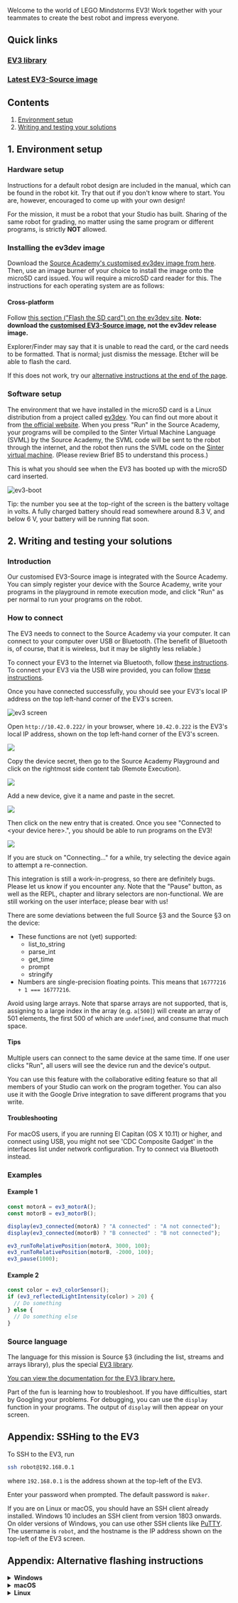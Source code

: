 Welcome to the world of LEGO Mindstorms EV3! Work together with your teammates to create the best robot and impress everyone.

## Quick links

### [EV3 library][ev3-docs]

### [Latest EV3-Source image][latest-img]

## Contents

1. [Environment setup](#1-environment-setup)
1. [Writing and testing your solutions](#2-writing-and-testing-your-solutions)

## 1. Environment setup

### Hardware setup

Instructions for a default robot design are included in the manual, which can be found in the robot kit. Try that out if you don't know where to start. You are, however, encouraged to come up with your own design!

For the mission, it must be a robot that your Studio has built. Sharing of the same robot for grading, no matter using the same program or different programs, is strictly **NOT** allowed.

### Installing the ev3dev image

Download the [Source Academy's customised ev3dev image from here][latest-img]. Then, use an image burner of your choice to install the image onto the microSD card issued. You will require a microSD card reader for this. The instructions for each operating system are as follows:

#### Cross-platform

Follow [this section &#40;"Flash the SD card"&#41; on the ev3dev site](https://www.ev3dev.org/docs/getting-started/#step-2-flash-the-sd-card). **Note: download the [customised EV3-Source image][latest-img], not the ev3dev release image.**

Explorer/Finder may say that it is unable to read the card, or the card needs to be formatted. That is normal; just dismiss the message. Etcher will be able to flash the card.

If this does not work, try our [alternative instructions at the end of the page](#appendix-alternative-flashing-instructions).

### Software setup

The environment that we have installed in the microSD card is a Linux distribution from a project called [ev3dev](http://www.ev3dev.org/). You can find out more about it from [the official website](http://www.ev3dev.org/). When you press "Run" in the Source Academy, your programs will be compiled to the Sinter Virtual Machine Language (SVML) by the Source Academy, the SVML code will be sent to the robot through the internet, and the robot then runs the SVML code on the [Sinter virtual machine](https://github.com/source-academy/sinter). (Please review Brief B5 to understand this process.)

This is what you should see when the EV3 has booted up with the microSD card inserted.

![ev3-boot](screen.png)

Tip: the number you see at the top-right of the screen is the battery voltage in volts. A fully charged battery should read somewhere around 8.3 V, and below 6 V, your battery will be running flat soon.

## 2. Writing and testing your solutions

### Introduction

Our customised EV3-Source image is integrated with the Source Academy. You can simply register your device with the Source Academy, write your programs in the playground in remote execution mode, and click "Run" as per normal to run your programs on the robot.

### How to connect

The EV3 needs to connect to the Source Academy via your computer. It can connect to your computer over USB or Bluetooth. (The benefit of Bluetooth is, of course, that it is wireless, but it may be slightly less reliable.)

To connect your EV3 to the Internet via Bluetooth, follow [these instructions](https://www.ev3dev.org/docs/tutorials/connecting-to-the-internet-via-bluetooth/). To connect your EV3 via the USB wire provided, you can follow [these instructions](https://www.ev3dev.org/docs/tutorials/connecting-to-the-internet-via-usb/).

Once you have connected successfully, you should see your EV3's local IP address on the top left-hand corner of the EV3's screen.

![ev3 screen](ip.png)

Open `http://10.42.0.222/` in your browser, where `10.42.0.222` is the EV3's local IP address, shown on the top left-hand corner of the EV3's screen.

![](panel.png)

Copy the device secret, then go to the Source Academy Playground and click on the rightmost side content tab (Remote Execution).

![](sa1.png)

Add a new device, give it a name and paste in the secret.

![](sa2.png)

Then click on the new entry that is created. Once you see "Connected to &lt;your device here&gt;.", you should be able to run programs on the EV3!

![](sa3.png)

If you are stuck on "Connecting..." for a while, try selecting the device again to attempt a re-connection.

This integration is still a work-in-progress, so there are definitely bugs. Please let us know if you encounter any. Note that the "Pause" button, as well as the REPL, chapter and library selectors are non-functional. We are still working on the user interface; please bear with us!

There are some deviations between the full Source §3 and the Source §3 on the device:

- These functions are not (yet) supported:
  - list_to_string
  - parse_int
  - get_time
  - prompt
  - stringify
- Numbers are single-precision floating points. This means that `16777216 + 1 === 16777216`.

Avoid using large arrays. Note that sparse arrays are not supported, that is, assigning to a large index in the array (e.g. `a[500]`) will create an array of 501 elements, the first 500 of which are `undefined`, and consume that much space.

#### Tips

Multiple users can connect to the same device at the same time. If one user clicks "Run", all users will see the device run and the device's output.

You can use this feature with the collaborative editing feature so that all members of your Studio can work on the program together. You can also use it with the Google Drive integration to save different programs that you write.

#### Troubleshooting

For macOS users, if you are running El Capitan (OS X 10.11) or higher, and connect using USB, you might not see 'CDC Composite Gadget' in the interfaces list under network configuration. Try to connect via Bluetooth instead.

### Examples

#### Example 1

```js
const motorA = ev3_motorA();
const motorB = ev3_motorB();

display(ev3_connected(motorA) ? "A connected" : "A not connected");
display(ev3_connected(motorB) ? "B connected" : "B not connected");

ev3_runToRelativePosition(motorA, 3000, 100);
ev3_runToRelativePosition(motorB, -2000, 100);
ev3_pause(1000);
```

#### Example 2

```js
const color = ev3_colorSensor();
if (ev3_reflectedLightIntensity(color) > 20) {
  // Do something
} else {
  // Do something else
}
```

### Source language

The language for this mission is Source §3 (including the list, streams and arrays library), plus the special [EV3 library][ev3-docs].

[You can view the documentation for the EV3 library here.][ev3-docs]

Part of the fun is learning how to troubleshoot. If you have difficulties, start by Googling your problems. For debugging, you can use the `display` function in your programs. The output of `display` will then appear on your screen.

## Appendix: SSHing to the EV3

To SSH to the EV3, run

```bash
ssh robot@192.168.0.1
```

where `192.168.0.1` is the address shown at the top-left of the EV3.

Enter your password when prompted. The default password is `maker`.

If you are on Linux or macOS, you should have an SSH client already installed. Windows 10 includes an SSH client from version 1803 onwards. On older versions of Windows, you can use other SSH clients like [PuTTY](http://www.putty.org/). The username is `robot`, and the hostname is the IP address shown on the top-left of the EV3 screen.

## Appendix: Alternative flashing instructions

<details><summary><b>Windows</b></summary>

> - Download the Win32DiskImager software from [Sourceforge](https://sourceforge.net/projects/win32diskimager/files/Archive/Win32DiskImager-1.0.0-binary.zip/download).
> - You should get a zip file named "Win32DiskImager-1.0.0-binary.zip".
> - Unzip it and now you have a new folder called "Win32DiskImager-1.0.0-binary".
> - If your computer has a slot for micro SD cards, insert the card. If not, insert the card into an SD card reader, then connect the reader to your computer.
> - Run the file named **Win32DiskImager.exe** (in Windows Vista and higher, you may need to right-click this file and choose "Run as administrator").
> - If the micro SD card (Device) you are using is not found automatically, then click on the drop down box on the right and select the micro SD card letter you just plugged in (e.g. [H:]).
> - Be careful to select the correct drive; if you get the wrong one, you can destroy your data on your computer’s hard disk!
> - In the Image File box, choose the `.img` file that you downloaded and click "Write". _Note: if a warning message appears, click YES._
> - Your microSD card is ready to be used.
>
> _Instructions adapted from [udoo](https://www.udoo.org/docs-neo/Getting_Started/Create_a_bootable_MicroSD_card_for_UDOO_Neo.html)_

</details>

<details><summary><b>macOS</b></summary>

> For macOS users, we recommend [Etcher](https://etcher.io/). Otherwise, refer to the Linux instructions to format your microSD card using the command line.

</details>

<details><summary><b>Linux</b></summary>
  
> 1.  Unzip the `ev3-source.img.zip` downloaded earlier to get `ev3-source.img`.
> 
>     ```
>     $ unzip ev3-source.img.zip
>     Archive:  ev3-source.img.zip
>       inflating: ev3-source.img
>     ```
> 
> 1.  Make sure that you SD card is **unplugged**. Then run `df`. You should see something like this:
> 
>     ```
>     $ df -h
>     Filesystem      Size  Used Avail Use% Mounted on
>     /dev/sda1       119G   79G   34G  70% /
>     none            4.0K     0  4.0K   0% /sys/fs/cgroup
>     udev            7.8G   12K  7.8G   1% /dev
>     tmpfs           1.6G  1.1M  1.6G   1% /run
>     none            5.0M     0  5.0M   0% /run/lock
>     none            7.9G  1.5M  7.9G   1% /run/shm
>     none            100M  3.7M   97M   4% /run/user
>     ```
> 
> 1.  Now insert your SD card and run `df` again. See the new entry (`/dev/sdb1`)? That is your SD card. `sdb` is the actual device name and `1` is the partition number. Your actual device may be named something different.
> 
>     ```
>     $ df -h
>     Filesystem      Size  Used Avail Use% Mounted on
>     /dev/sda1       119G   79G   34G  70% /
>     none            4.0K     0  4.0K   0% /sys/fs/cgroup
>     udev            7.8G   12K  7.8G   1% /dev
>     tmpfs           1.6G  1.1M  1.6G   1% /run
>     none            5.0M     0  5.0M   0% /run/lock
>     none            7.9G  1.5M  7.9G   1% /run/shm
>     none            100M  3.7M   97M   4% /run/user
>     /dev/sdb1       2.0G  0.0G  2.0G   0% /media/user/LABEL
>     ```
> 
> 1.  Unmount your SD card. If it has more than one partition, you will need to do this for each partition.
> 
>     ```
>     $ sudo umount /dev/sdb1
>     ```
> 
> 1.  This is the dangerous part. If you pick the wrong device, you could wipe out your hard drive, so BE CAREFUL!! When specifying the device, don't include the partition number.
> 
>     In this example we downloaded the compressed disk image file to `~/Downloads/` and our SD card is `/dev/sdb`. Adjust these values as needed. This will take a while.
> 
>     ```
>     $ sudo dd if=~/Downloads/ev3-source.img of=/dev/sdb bs=4M \
>           oflag=direct status=progress
>     [sudo] password for user:
>     ```
> 
> 1.  When copying the image file has completed, run
> 
>     ```
>     $ sync
>     ```
> 
>     to make sure any cached disk writes have completed. Once `sync` is finished, it is safe to remove the SD card.
> 
> Adapted from [the ev3dev website](https://www.ev3dev.org/docs/tutorials/writing-sd-card-image-linux-command-line/).

</details>

[latest-img]: https://github.com/source-academy/ev3-source/releases/download/sling-v0.0.4/ev3-source-sling-v0.0.4.img.zip
[ev3-docs]: https://docs.sourceacademy.org/EV3/
